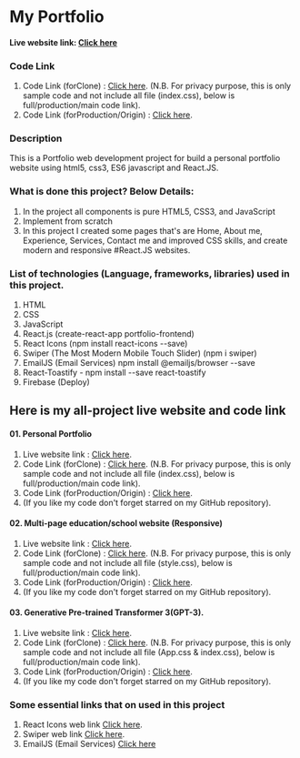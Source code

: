 # My Portfolio

#### Live website link: [Click here](https://portfolio-frontend-83a97.web.app/)

### Code Link 
01. Code Link (forClone) : [Click here](https://github.com/nurulcse7/portfolio-frontend-clone). (N.B. For privacy purpose, this is only sample code and not include all file (index.css), below is full/production/main code link).
02. Code Link (forProduction/Origin) : [Click here](https://github.com/nurulcse7/portfolio-frontend).

### Description
This is a Portfolio web development project for build a personal portfolio website using html5, css3, ES6 javascript and React.JS.

### What is done this project? Below Details:
1. In the project all components is pure HTML5, CSS3, and JavaScript
2. Implement from scratch
3. In this project I created some pages that's are Home, About me, Experience, Services, Contact me and improved CSS skills, and create modern and responsive #React.JS websites.

### List of technologies (Language, frameworks, libraries) used in this project. 
01. HTML 
02. CSS 
03. JavaScript 
04. React.js (create-react-app portfolio-frontend)
05. React Icons (npm install react-icons --save)
06. Swiper (The Most Modern Mobile Touch Slider) (npm i swiper) 
07. EmailJS (Email Services) npm install @emailjs/browser --save 
08. React-Toastify - npm install --save react-toastify
09. Firebase (Deploy)
    

## Here is my all-project live website and code link 

#### 01. Personal Portfolio
01. Live website link : [Click here](https://portfolio-frontend-83a97.web.app/).
02. Code Link (forClone) : [Click here](https://github.com/nurulcse7/portfolio-frontend-clone). (N.B. For privacy purpose, this is only sample code and not include all file (index.css), below is full/production/main code link).
03. Code Link (forProduction/Origin) : [Click here](https://github.com/nurulcse7/portfolio-frontend). 
04. (If you like my code don't forget starred on my GitHub repository).

#### 02. Multi-page education/school website (Responsive)
01. Live website link : [Click here](https://education-landing-page.netlify.app/).
02. Code Link (forClone) : [Click here](https://github.com/nurulcse7/educational-website-clone). (N.B. For privacy purpose, this is only sample code and not include all file (style.css), below is full/production/main code link).
03. Code Link (forProduction/Origin) : [Click here](https://github.com/nurulcse7/education-web).
04. (If you like my code don't forget starred on my GitHub repository).

#### 03. Generative Pre-trained Transformer 3(GPT-3).
01. Live website link : [Click here](https://gpt3-jsm.web.app/).
02. Code Link (forClone) : [Click here](https://github.com/nurulcse7/gpt3_jsm-clone). (N.B. For privacy purpose, this is only sample code and not include all file (App.css & index.css), below is full/production/main code link).
03. Code Link (forProduction/Origin) : [Click here](https://github.com/nurulcse7/gpt-3). 
04. (If you like my code don't forget starred on my GitHub repository).

### Some essential links that on used in this project
01. React Icons web link [Click here](https://react-icons.github.io/react-icons/).
02. Swiper web link [Click here](https://swiperjs.com/).
03. EmailJS (Email Services) [Click here](https://www.emailjs.com/)
